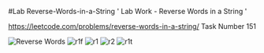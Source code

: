 #Lab Reverse-Words-in-a-String
' Lab Work - Reverse Words in a String '

https://leetcode.com/problems/reverse-words-in-a-string/  Task Number 151


![Reverse Words](https://user-images.githubusercontent.com/45731507/103160790-d9164700-47e9-11eb-82dc-0a282feabbba.PNG)
![r1f](https://user-images.githubusercontent.com/45731507/103160676-3b227c80-47e9-11eb-8da0-7deeca47e522.PNG)
![r1](https://user-images.githubusercontent.com/45731507/103160677-3bbb1300-47e9-11eb-8a25-bbffbaa36275.PNG)
![r2](https://user-images.githubusercontent.com/45731507/103160679-3bbb1300-47e9-11eb-96d0-3b564ab79d88.PNG)
![r1t](https://user-images.githubusercontent.com/45731507/103160680-3bbb1300-47e9-11eb-9e14-c26b02d7e5fd.PNG)

